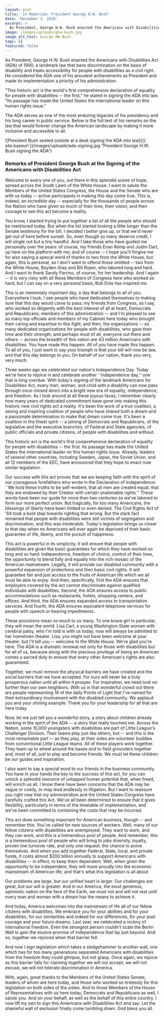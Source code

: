 ```yaml
---
layout: post
title: 'In Memoriam: President George H.W. Bush'
date: 'December 3, 2018'
excerpt: >-
  As President, George H.W. Bush enacted the Americans with Disabilities Act (ADA) of 1990, a landmark law that bans discrimination on the basis of disability and treats accessibility for people with disabilities as a civil right. He considered the ADA one of his proudest achievements as President and made its implementation a priority of his administration. The ADA serves as one of the most enduring legacies of his presidency and his long career in public service. Read the full text of . . .
image: /images/uploads/ghw-bush.jpg
image_alt_text: George HW Bush
tags: []
featured: false
---
```

As President, George H.W. Bush enacted the Americans with Disabilities Act (ADA) of 1990, a landmark law that bans discrimination on the basis of disability and treats accessibility for people with disabilities as a civil right. He considered the ADA one of his proudest achievements as President and made its implementation a priority of his administration.

"This historic act is the world's first comprehensive declaration of equality for people with disabilities -- the first," he stated in signing the ADA into law. "Its passage has made the United States the international leader on this human rights issue."

The ADA serves as one of the most enduring legacies of his presidency and his long career in public service. Below is the full text of his remarks on the law that would forever change the American landscape by making it more inclusive and accessible to all.

![President Bush seated outside at a desk signing the ADA into law]({{ site.baseurl }}/images/uploads/ada-signing.jpg "President George H.W. Bush signing the ADA")

### Remarks of President George Bush at the Signing of the Americans with Disabilities Act

Welcome to every one of you, out there in this splendid scene of hope, spread across the South Lawn of the White House. I want to salute the Members of the United States Congress, the House and the Senate who are with us today -- active participants in making this day come true. This is, indeed, an incredible day -- especially for the thousands of people across the Nation who have given so much of their time, their vision, and their courage to see this act become a reality.

You know, I started trying to put together a list of all the people who should be mentioned today. But when the list started looking a little longer than the Senate testimony for the bill, I decided I better give up, or that we'd never get out of here before sunset. So, even though so many deserve credit, I will single out but a tiny handful. And I take those who have guided me personally over the years: of course, my friends Evan Kemp and Justin Dart, up here on the platform with me; and of course -- I hope you'll forgive me for also saying a special word of thanks to two from the White House, but again, this is personal, so I don't want to offend those omitted -- two from the White House, Boyden Gray and Bill Roper, who labored long and hard. And I want to thank Sandy Parrino, of course, for her leadership. And I again -- it is very risky with all these Members of Congress here who worked so hard, but I can say on a very personal basis, Bob Dole has inspired me.

This is an immensely important day, a day that belongs to all of you. Everywhere I look, I see people who have dedicated themselves to making sure that this day would come to pass: my friends from Congress, as I say, who worked so diligently with the best interest of all at heart, Democrats and Republicans; members of this administration -- and I'm pleased to see so many top officials and members of my Cabinet here today who brought their caring and expertise to this fight; and then, the organizations -- so many dedicated organizations for people with disabilities, who gave their time and their strength; and perhaps most of all, everyone out there and others -- across the breadth of this nation are 43 million Americans with disabilities. You have made this happen. All of you have made this happen. To all of you, I just want to say your triumph is that your bill will now be law, and that this day belongs to you. On behalf of our nation, thank you very, very much.

Three weeks ago we celebrated our nation's Independence Day. Today we're here to rejoice in and celebrate another \`\`independence day,'' one that is long overdue. With today's signing of the landmark Americans for Disabilities Act, every man, woman, and child with a disability can now pass through once-closed doors into a bright new era of equality, independence, and freedom. As I look around at all these joyous faces, I remember clearly how many years of dedicated commitment have gone into making this historic new civil rights act a reality. It's been the work of a true coalition, a strong and inspiring coalition of people who have shared both a dream and a passionate determination to make that dream come true. It's been a coalition in the finest spirit -- a joining of Democrats and Republicans, of the legislative and the executive branches, of Federal and State agencies, of public officials and private citizens, of people with disabilities and without.

This historic act is the world's first comprehensive declaration of equality for people with disabilities -- the first. Its passage has made the United States the international leader on this human rights issue. Already, leaders of several other countries, including Sweden, Japan, the Soviet Union, and all 12 members of the EEC, have announced that they hope to enact now similar legislation.

Our success with this act proves that we are keeping faith with the spirit of our courageous forefathers who wrote in the Declaration of Independence: \`\`We hold these truths to be self-evident, that all men are created equal, that they are endowed by their Creator with certain unalienable rights.'' These words have been our guide for more than two centuries as we've labored to form our more perfect union. But tragically, for too many Americans, the blessings of liberty have been limited or even denied. The Civil Rights Act of '64 took a bold step towards righting that wrong. But the stark fact remained that people with disabilities were still victims of segregation and discrimination, and this was intolerable. Today's legislation brings us closer to that day when no Americans will ever again be deprived of their basic guarantee of life, liberty, and the pursuit of happiness.

This act is powerful in its simplicity. It will ensure that people with disabilities are given the basic guarantees for which they have worked so long and so hard: independence, freedom of choice, control of their lives, the opportunity to blend fully and equally into the rich mosaic of the American mainstream. Legally, it will provide our disabled community with a powerful expansion of protections and then basic civil rights. It will guarantee fair and just access to the fruits of American life which we all must be able to enjoy. And then, specifically, first the ADA ensures that employers covered by the act cannot discriminate against qualified individuals with disabilities. Second, the ADA ensures access to public accommodations such as restaurants, hotels, shopping centers, and offices. And third, the ADA ensures expanded access to transportation services. And fourth, the ADA ensures equivalent telephone services for people with speech or hearing impediments.

These provisions mean so much to so many. To one brave girl in particular, they will mean the world. Lisa Carl, a young Washington State woman with cerebral palsy, who I'm told is with us today, now will always be admitted to her hometown theater. Lisa, you might not have been welcome at your theater, but I'll tell you -- welcome to the White House. We're glad you're here. The ADA is a dramatic renewal not only for those with disabilities but for all of us, because along with the precious privilege of being an American comes a sacred duty to ensure that every other American's rights are also guaranteed.

Together, we must remove the physical barriers we have created and the social barriers that we have accepted. For ours will never be a truly prosperous nation until all within it prosper. For inspiration, we need look no further than our own neighbors. With us in that wonderful crowd out there are people representing 18 of the daily Points of Light that I've named for their extraordinary involvement with the disabled community. We applaud you and your shining example. Thank you for your leadership for all that are here today.

Now, let me just tell you a wonderful story, a story about children already working in the spirit of the ADA -- a story that really touched me. Across the Nation, some 10,000 youngsters with disabilities are part of Little League's Challenger Division. Their teams play just like others, but -- and this is the most remarkable part -- as they play, at their sides are volunteer buddies from conventional Little League teams. All of these players work together. They team up to wheel around the bases and to field grounders together and, most of all, just to play and become friends. We must let these children be our guides and inspiration.

I also want to say a special word to our friends in the business community. You have in your hands the key to the success of this act, for you can unlock a splendid resource of untapped human potential that, when freed, will enrich us all. I know there have been concerns that the ADA may be vague or costly, or may lead endlessly to litigation. But I want to reassure you right now that my administration and the United States Congress have carefully crafted this Act. We've all been determined to ensure that it gives flexibility, particularly in terms of the timetable of implementation, and we've been committed to containing the costs that may be incurred.

This act does something important for American business, though -- and remember this: You've called for new sources of workers. Well, many of our fellow citizens with disabilities are unemployed. They want to work, and they can work, and this is a tremendous pool of people. And remember, this is a tremendous pool of people who will bring to jobs diversity, loyalty, proven low turnover rate, and only one request: the chance to prove themselves. And when you add together Federal, State, local, and private funds, it costs almost $200 billion annually to support Americans with disabilities -- in effect, to keep them dependent. Well, when given the opportunity to be independent, they will move proudly into the economic mainstream of American life, and that's what this legislation is all about.

Our problems are large, but our unified heart is larger. Our challenges are great, but our will is greater. And in our America, the most generous, optimistic nation on the face of the Earth, we must not and will not rest until every man and woman with a dream has the means to achieve it.

And today, America welcomes into the mainstream of life all of our fellow citizens with disabilities. We embrace you for your abilities and for your disabilities, for our similarities and indeed for our differences, for your past courage and your future dreams. Last year, we celebrated a victory of international freedom. Even the strongest person couldn't scale the Berlin Wall to gain the elusive promise of independence that lay just beyond. And so, together we rejoiced when that barrier fell.

And now I sign legislation which takes a sledgehammer to another wall, one which has for too many generations separated Americans with disabilities from the freedom they could glimpse, but not grasp. Once again, we rejoice as this barrier falls for claiming together we will not accept, we will not excuse, we will not tolerate discrimination in America.

With, again, great thanks to the Members of the United States Senate, leaders of whom are here today, and those who worked so tirelessly for this legislation on both sides of the aisles. And to those Members of the House of Representatives with us here today, Democrats and Republicans as well, I salute you. And on your behalf, as well as the behalf of this entire country, I now lift my pen to sign this Americans with Disabilities Act and say: Let the shameful wall of exclusion finally come tumbling down. God bless you all.
